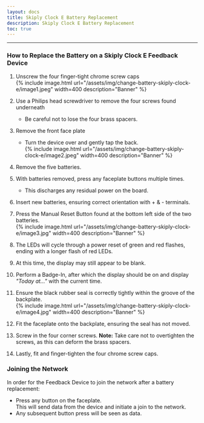```yaml
---    
layout: docs    
title: Skiply Clock E Battery Replacement    
description: Skiply Clock E Battery Replacement    
toc: true    
---    
```

---------------------------------------    
### How to Replace the Battery on a Skiply Clock E Feedback Device    
  
1. Unscrew the four finger-tight chrome screw caps    
   {% include image.html url="/assets/img/change-battery-skiply-clock-e/image1.jpeg" width=400 description="Banner" %}  
  
2. Use a Philips head screwdriver to remove the four screws found underneath    
   - Be careful not to lose the four brass spacers.  
  
3. Remove the front face plate    
   - Turn the device over and gently tap the back.    
   {% include image.html url="/assets/img/change-battery-skiply-clock-e/image2.jpeg" width=400 description="Banner" %}  
  
4. Remove the five batteries.  
  
5. With batteries removed, press any faceplate buttons multiple times.    
   - This discharges any residual power on the board.  
  
6. Insert new batteries, ensuring correct orientation with + & - terminals.  
  
7. Press the Manual Reset Button found at the bottom left side of the two batteries.    
   {% include image.html url="/assets/img/change-battery-skiply-clock-e/image3.jpg" width=400 description="Banner" %}  
  
8. The LEDs will cycle through a power reset of green and red flashes, ending with a longer flash of red LEDs.  
  
9. At this time, the display may still appear to be blank.  
  
10. Perform a Badge-In, after which the display should be on and display *"Today at..."* with the current time.  
  
11. Ensure the black rubber seal is correctly tightly within the groove of the backplate.    
    {% include image.html url="/assets/img/change-battery-skiply-clock-e/image4.jpg" width=400 description="Banner" %}  
  
12. Fit the faceplate onto the backplate, ensuring the seal has not moved.  
  
13. Screw in the four corner screws. **Note:** Take care not to overtighten the screws, as this can deform the brass spacers.  
  
14. Lastly, fit and finger-tighten the four chrome screw caps.  
  
### Joining the Network  
In order for the Feedback Device to join the network after a battery replacement:  
- Press any button on the faceplate.    
  This will send data from the device and initiate a join to the network.  
- Any subsequent button press will be seen as data.  